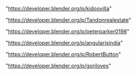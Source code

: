 "https://developer.blender.org/p/kidoovilla"

"https://developer.blender.org/p/Tandonrealestate"

"https://developer.blender.org/p/peterparker0198"

"https://developer.blender.org/p/angularjsindia"

"https://developer.blender.org/p/RobertButton"

"https://developer.blender.org/p/goriloves"

 
 
